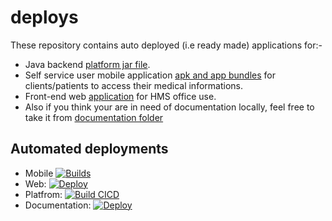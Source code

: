 # deploys

These repository contains auto deployed (i.e ready made) applications for:-
- Java backend [platform jar file](https://github.com/ospic/deploys/tree/master/platform).
- Self service user mobile application [apk and app bundles](https://github.com/ospic/deploys/tree/master/mobile/apks) for clients/patients to access their medical informations.
-  Front-end web [application](https://github.com/ospic/deploys/tree/master/application) for HMS office use.
-  Also if you think your are in need of documentation locally, feel free to take it from [documentation folder](https://github.com/ospic/deploys/tree/master/documentation)


## Automated deployments
- Mobile [![Builds](https://github.com/ospic/mobile/actions/workflows/dart.yml/badge.svg)](https://github.com/ospic/mobile/actions/workflows/dart.yml)
- Web: [![Deploy](https://github.com/ospic/webapp/actions/workflows/webapp.js.yml/badge.svg)](https://github.com/ospic/webapp/actions/workflows/webapp.js.yml)
- Platfrom: [![Build CICD](https://github.com/ospic/platform/actions/workflows/gradle.yml/badge.svg)](https://github.com/ospic/platform/actions/workflows/gradle.yml)
- Documentation: [![Deploy](https://github.com/ospic/docs/actions/workflows/webapp.js.yml/badge.svg)](https://github.com/ospic/docs/actions/workflows/webapp.js.yml)
